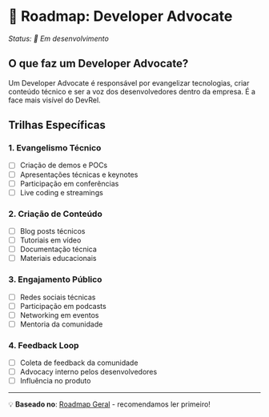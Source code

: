 # 🎤 Roadmap: Developer Advocate

*Status: 🔄 Em desenvolvimento*

## O que faz um Developer Advocate?

Um Developer Advocate é responsável por evangelizar tecnologias, criar conteúdo técnico e ser a voz dos desenvolvedores dentro da empresa. É a face mais visível do DevRel.

## Trilhas Específicas

### 1. Evangelismo Técnico
- [ ] Criação de demos e POCs
- [ ] Apresentações técnicas e keynotes
- [ ] Participação em conferências
- [ ] Live coding e streamings

### 2. Criação de Conteúdo
- [ ] Blog posts técnicos
- [ ] Tutoriais em vídeo
- [ ] Documentação técnica
- [ ] Materiais educacionais

### 3. Engajamento Público
- [ ] Redes sociais técnicas
- [ ] Participação em podcasts
- [ ] Networking em eventos
- [ ] Mentoria da comunidade

### 4. Feedback Loop
- [ ] Coleta de feedback da comunidade
- [ ] Advocacy interno pelos desenvolvedores
- [ ] Influência no produto

---

💡 **Baseado no**: [Roadmap Geral](./roadmap-geral.md) - recomendamos ler primeiro!
